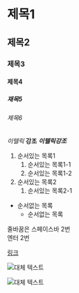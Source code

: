# 제목1
## 제목2
### 제목3
#### 제목4
##### 재목5
###### 제목6

*이텔릭*
**강조**
***이텔릭강조***

1. 순서있는 목록1
	1. 순서있는 목록1-1
	1. 순서있는 목록1-2
1. 순서있는 목록2
	1. 순서있는 목록2-1
- 순서없는 목록
	- 순서없는 목록


줄바꿈은 스페이스바 2번  
엔터 2번

[링크](https://leekeunae.github.io/grid/ex01.html)  


![대체 텍스트](https://leekeunae.github.io/grid/images/ico-face.png)  


![대체 텍스트](https://leekeunae.github.io/grid/images/ico-face.png)  
[](https://leekeunae.github.io/grid/ex08.html)  



